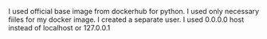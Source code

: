 I used official base image from dockerhub for python.
I used only necessary fiiles for my docker image.
I created a separate user.
I used 0.0.0.0 host instead of localhost or 127.0.0.1
